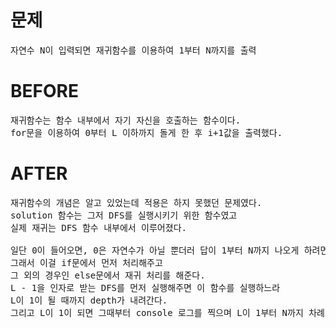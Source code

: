 # 문제

<pre>
자연수 N이 입력되면 재귀함수를 이용하여 1부터 N까지를 출력
</pre>

# BEFORE

<pre>
재귀함수는 함수 내부에서 자기 자신을 호출하는 함수이다.
for문을 이용하여 0부터 L 이하까지 돌게 한 후 i+1값을 출력했다.
</pre>

# AFTER

<pre>
재귀함수의 개념은 알고 있었는데 적용은 하지 못했던 문제였다.
solution 함수는 그저 DFS를 실행시키기 위한 함수였고 
실제 재귀는 DFS 함수 내부에서 이루어졌다.

일단 0이 들어오면, 0은 자연수가 아닐 뿐더러 답이 1부터 N까지 나오게 하려면 0이 인수로 들어올 때는 return을 해줘야 한다. 
그래서 이걸 if문에서 먼저 처리해주고
그 외의 경우인 else문에서 재귀 처리를 해준다.
L - 1을 인자로 받는 DFS를 먼저 실행해주면 이 함수를 실행하느라 
L이 1이 될 때까지 depth가 내려간다.
그리고 L이 1이 되면 그때부터 console 로그를 찍으며 L이 1부터 N까지 차례로 찍히게 된다.

</pre>
